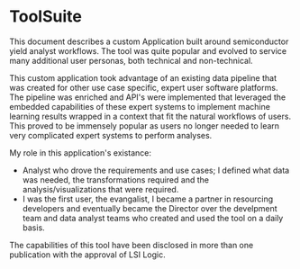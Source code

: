 # ToolSuite 
This document describes a custom Application built around semiconductor yield analyst workflows.  The tool was quite popular and evolved to service many additional user personas, both technical and non-technical.  

This custom application took advantage of an existing data pipeline that was created for other use case specific, expert user software platforms. The pipeline was enriched and API's were implemented that leveraged the embedded capabilities of these expert systems to implement machine learning results wrapped in a context that fit the natural workflows of users. This proved to be immensely popular as users no longer needed to learn very complicated expert systems to perform analyses. 

My role in this application's existance:
- Analyst who drove the requirements and use cases; I defined what data was needed, the transformations required and the analysis/visualizations that were required.
- I was the first user, the evangalist, I became a partner in resourcing developers and eventually became the Director over the develpment team and data analyst teams who created and used the tool on a daily basis. 

The capabilities of this tool have been disclosed in more than one publication with the approval of LSI Logic.


